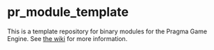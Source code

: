 # pr_module_template
This is a template repository for binary modules for the Pragma Game Engine. See [the wiki](https://wiki.pragma-engine.com/books/pragma-engine/page/binary-modules) for more information.
